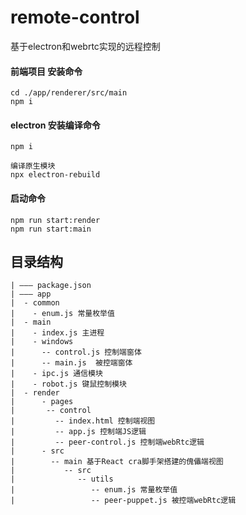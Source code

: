 # remote-control
基于electron和webrtc实现的远程控制


#### 前端项目 安装命令
```
cd ./app/renderer/src/main
npm i
```


#### electron 安装编译命令
```
npm i

编译原生模块
npx electron-rebuild
```

#### 启动命令
```
npm run start:render
npm run start:main
```


## 目录结构
```
| ——— package.json
| ——— app
|  - common
|    - enum.js 常量枚举值
|  - main
|    - index.js 主进程
|    - windows
|      -- control.js 控制端窗体
|      -- main.js  被控端窗体
|    - ipc.js 通信模块
|    - robot.js 键鼠控制模块
|  - render
|      - pages
|       -- control 
|         -- index.html 控制端视图
|         -- app.js 控制端JS逻辑
|         -- peer-control.js 控制端webRtc逻辑
|      - src
|        -- main 基于React cra脚手架搭建的傀儡端视图
|           -- src
|              -- utils
|                 -- enum.js 常量枚举值
|                 -- peer-puppet.js 被控端webRtc逻辑 
```
